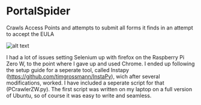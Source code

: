 # PortalSpider
Crawls Access Points and attempts to submit all forms it finds in an attempt to accept the EULA

![alt text](https://i.imgur.com/w8gsxm2.png)

I had a lot of issues setting Selenium up with firefox on the Raspberry Pi Zero W, to the point where I gave up and used Chrome. I ended up following the setup guide for a seperate tool, called Instapy (https://github.com/timgrossmann/InstaPy), wich after several modifications, worked. I have included a seperate script for that (PCrawlerZW.py). The first script was written on my laptop on a full version of Ubuntu, so of course it was easy to write and seamless.
